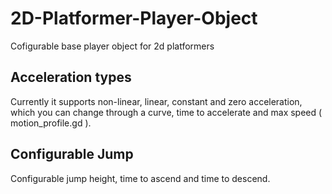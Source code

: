 # 2D-Platformer-Player-Object
Cofigurable base player object for 2d platformers

## Acceleration types
Currently it supports non-linear, linear, constant and zero acceleration, which you can change through a curve, time to accelerate and max speed ( motion_profile.gd ).

## Configurable Jump
Configurable jump height, time to ascend and time to descend.
